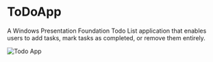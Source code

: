 # ToDoApp

A Windows Presentation Foundation Todo List application that enables users to add tasks, mark tasks as completed, or remove them entirely.

![Todo App](https://i.imgur.com/HrrJrm7.png "Todo App")
